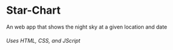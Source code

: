 # Star-Chart
An web app that shows the night sky at a given location and date
###### Uses HTML, CSS, and JScript 
